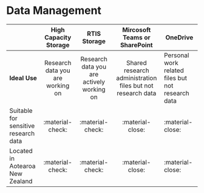 # Data Management


|        | High Capacity Storage | RTIS Storage |Mircosoft Teams or SharePoint | OneDrive   |
| :----- | :----------: | :-----------------------------------: | :-----: |---|
| __Ideal Use__ | Research data you are working on      | Research data you are actively working on  |  Shared research administration files but not research data   |  Personal work related files but not research data | 
| Suitable for sensitive research data | :material-check:  |:material-check:  | :material-close: | :material-close: |
| Located in Aotearoa New Zealand    |  :material-check:  | :material-check:  |:material-close: | :material-close: |